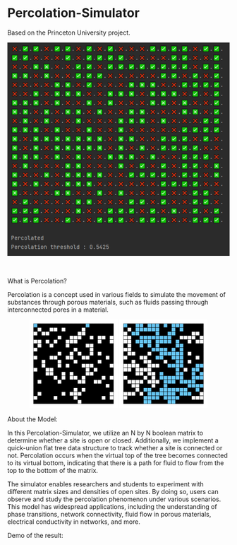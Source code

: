 # Percolation-Simulator
Based on the Princeton University project.

<div align="center">
  <img src="https://raw.githubusercontent.com/MateusGurgel/Percolation-Simulator/main/demo/Demo.PNG" />
</div>

&nbsp;
&nbsp;
&nbsp;

What is Percolation?

Percolation is a concept used in various fields to simulate the movement of substances through porous materials, such as fluids passing through interconnected pores in a material.

<div align="center">
  <img src="https://raw.githubusercontent.com/MateusGurgel/Percolation-Simulator/main/demo/percolation-100.png" />
<img src="https://raw.githubusercontent.com/MateusGurgel/Percolation-Simulator/main/demo/percolation-204.png" />
</div>

About the Model:

In this Percolation-Simulator, we utilize an N by N boolean matrix to determine whether a site is open or closed. Additionally, we implement a quick-union flat tree data structure to track whether a site is connected or not. Percolation occurs when the virtual top of the tree becomes connected to its virtual bottom, indicating that there is a path for fluid to flow from the top to the bottom of the matrix.

The simulator enables researchers and students to experiment with different matrix sizes and densities of open sites. By doing so, users can observe and study the percolation phenomenon under various scenarios. This model has widespread applications, including the understanding of phase transitions, network connectivity, fluid flow in porous materials, electrical conductivity in networks, and more.

Demo of the result: 
